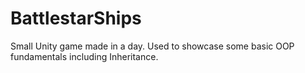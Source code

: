 # BattlestarShips

Small Unity game made in a day. Used to showcase some basic OOP fundamentals including Inheritance.
